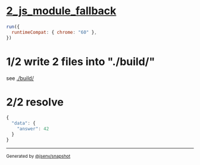 # [2_js_module_fallback](../../import_type_json_build.test.mjs#L33)

```js
run({
  runtimeCompat: { chrome: "60" },
})
```

# 1/2 write 2 files into "./build/"

see [./build/](./build/)

# 2/2 resolve

```js
{
  "data": {
    "answer": 42
  }
}
```
---

<sub>
  Generated by <a href="https://github.com/jsenv/core/tree/main/packages/independent/snapshot">@jsenv/snapshot</a>
</sub>